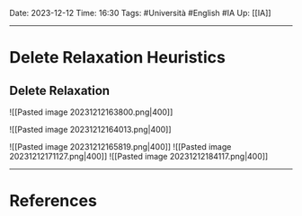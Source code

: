 Date: 2023-12-12
Time: 16:30
Tags: #Università #English #IA 
Up: [[IA]]

---
# Delete Relaxation Heuristics

## Delete Relaxation

![[Pasted image 20231212163800.png|400]]

![[Pasted image 20231212164013.png|400]]

![[Pasted image 20231212165819.png|400]]
![[Pasted image 20231212171127.png|400]]
![[Pasted image 20231212184117.png|400]]



---
# References
